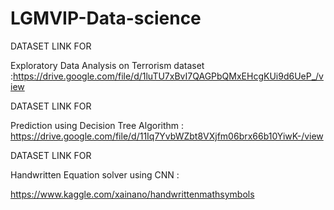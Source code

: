 # LGMVIP-Data-science

DATASET LINK FOR


Exploratory Data Analysis on Terrorism dataset :https://drive.google.com/file/d/1luTU7xBvI7QAGPbQMxEHcgKUi9d6UeP_/view


DATASET LINK FOR


Prediction using Decision Tree  Algorithm : https://drive.google.com/file/d/11Iq7YvbWZbt8VXjfm06brx66b10YiwK-/view



DATASET LINK FOR

Handwritten Equation solver using CNN :

https://www.kaggle.com/xainano/handwrittenmathsymbols 
